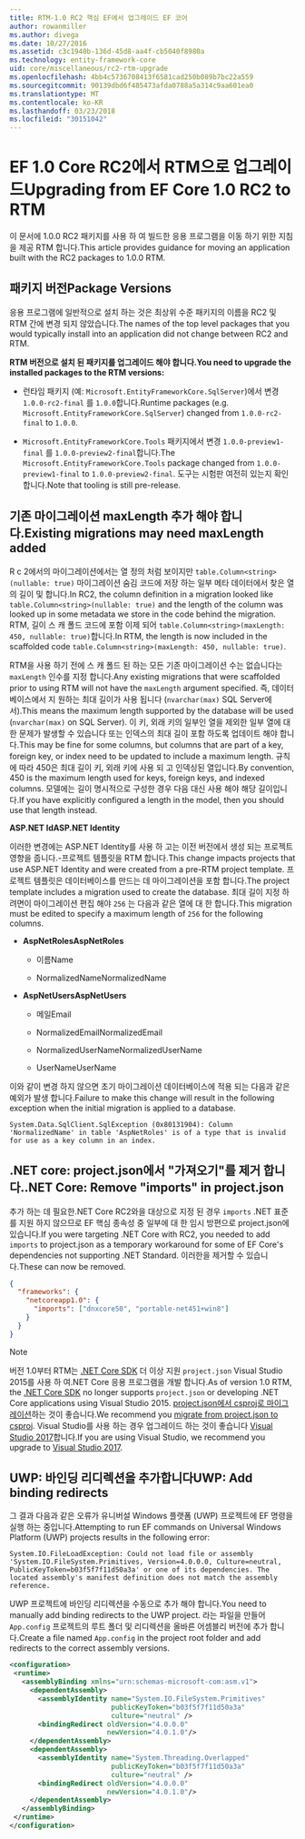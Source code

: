 ```yaml
---
title: RTM-1.0 RC2 핵심 EF에서 업그레이드 EF 코어
author: rowanmiller
ms.author: divega
ms.date: 10/27/2016
ms.assetid: c3c1940b-136d-45d8-aa4f-cb5040f8980a
ms.technology: entity-framework-core
uid: core/miscellaneous/rc2-rtm-upgrade
ms.openlocfilehash: 4bb4c5736708413f6581cad250b089b7bc22a559
ms.sourcegitcommit: 90139dbd6f485473afda0788a5a314c9aa601ea0
ms.translationtype: MT
ms.contentlocale: ko-KR
ms.lasthandoff: 03/23/2018
ms.locfileid: "30151042"
---
```

# <a name="upgrading-from-ef-core-10-rc2-to-rtm"></a><span data-ttu-id="f2ad0-102">EF 1.0 Core RC2에서 RTM으로 업그레이드</span><span class="sxs-lookup"><span data-stu-id="f2ad0-102">Upgrading from EF Core 1.0 RC2 to RTM</span></span>

<span data-ttu-id="f2ad0-103">이 문서에 1.0.0 RC2 패키지를 사용 하 여 빌드한 응용 프로그램을 이동 하기 위한 지침을 제공 RTM 합니다.</span><span class="sxs-lookup"><span data-stu-id="f2ad0-103">This article provides guidance for moving an application built with the RC2 packages to 1.0.0 RTM.</span></span>

## <a name="package-versions"></a><span data-ttu-id="f2ad0-104">패키지 버전</span><span class="sxs-lookup"><span data-stu-id="f2ad0-104">Package Versions</span></span>

<span data-ttu-id="f2ad0-105">응용 프로그램에 일반적으로 설치 하는 것은 최상위 수준 패키지의 이름을 RC2 및 RTM 간에 변경 되지 않았습니다.</span><span class="sxs-lookup"><span data-stu-id="f2ad0-105">The names of the top level packages that you would typically install into an application did not change between RC2 and RTM.</span></span>

<span data-ttu-id="f2ad0-106">**RTM 버전으로 설치 된 패키지를 업그레이드 해야 합니다.**</span><span class="sxs-lookup"><span data-stu-id="f2ad0-106">**You need to upgrade the installed packages to the RTM versions:**</span></span>

* <span data-ttu-id="f2ad0-107">런타임 패키지 (예: `Microsoft.EntityFrameworkCore.SqlServer`)에서 변경 `1.0.0-rc2-final` 를 `1.0.0`합니다.</span><span class="sxs-lookup"><span data-stu-id="f2ad0-107">Runtime packages (e.g. `Microsoft.EntityFrameworkCore.SqlServer`) changed from `1.0.0-rc2-final` to `1.0.0`.</span></span>

* <span data-ttu-id="f2ad0-108">`Microsoft.EntityFrameworkCore.Tools` 패키지에서 변경 `1.0.0-preview1-final` 를 `1.0.0-preview2-final`합니다.</span><span class="sxs-lookup"><span data-stu-id="f2ad0-108">The `Microsoft.EntityFrameworkCore.Tools` package changed from `1.0.0-preview1-final` to `1.0.0-preview2-final`.</span></span> <span data-ttu-id="f2ad0-109">도구는 시험판 여전히 있는지 확인 합니다.</span><span class="sxs-lookup"><span data-stu-id="f2ad0-109">Note that tooling is still pre-release.</span></span>

## <a name="existing-migrations-may-need-maxlength-added"></a><span data-ttu-id="f2ad0-110">기존 마이그레이션 maxLength 추가 해야 합니다.</span><span class="sxs-lookup"><span data-stu-id="f2ad0-110">Existing migrations may need maxLength added</span></span>

<span data-ttu-id="f2ad0-111">R c 2에서의 마이그레이션에서는 열 정의 처럼 보이지만 `table.Column<string>(nullable: true)` 마이그레이션 숨김 코드에 저장 하는 일부 메타 데이터에서 찾은 열의 길이 및 합니다.</span><span class="sxs-lookup"><span data-stu-id="f2ad0-111">In RC2, the column definition in a migration looked like `table.Column<string>(nullable: true)` and the length of the column was looked up in some metadata we store in the code behind the migration.</span></span> <span data-ttu-id="f2ad0-112">RTM, 길이 스 캐 폴드 코드에 포함 이제 되어 `table.Column<string>(maxLength: 450, nullable: true)`합니다.</span><span class="sxs-lookup"><span data-stu-id="f2ad0-112">In RTM, the length is now included in the scaffolded code `table.Column<string>(maxLength: 450, nullable: true)`.</span></span>

<span data-ttu-id="f2ad0-113">RTM을 사용 하기 전에 스 캐 폴드 된 하는 모든 기존 마이그레이션 수는 없습니다는 `maxLength` 인수를 지정 합니다.</span><span class="sxs-lookup"><span data-stu-id="f2ad0-113">Any existing migrations that were scaffolded prior to using RTM will not have the `maxLength` argument specified.</span></span> <span data-ttu-id="f2ad0-114">즉, 데이터베이스에서 지 원하는 최대 길이가 사용 됩니다 (`nvarchar(max)` SQL Server에서).</span><span class="sxs-lookup"><span data-stu-id="f2ad0-114">This means the maximum length supported by the database will be used (`nvarchar(max)` on SQL Server).</span></span> <span data-ttu-id="f2ad0-115">이 키, 외래 키의 일부인 열을 제외한 일부 열에 대 한 문제가 발생할 수 있습니다 또는 인덱스의 최대 길이 포함 하도록 업데이트 해야 합니다.</span><span class="sxs-lookup"><span data-stu-id="f2ad0-115">This may be fine for some columns, but columns that are part of a key, foreign key, or index need to be updated to include a maximum length.</span></span> <span data-ttu-id="f2ad0-116">규칙에 따라 450은 최대 길이 키, 외래 키에 사용 되 고 인덱싱된 열입니다.</span><span class="sxs-lookup"><span data-stu-id="f2ad0-116">By convention, 450 is the maximum length used for keys, foreign keys, and indexed columns.</span></span> <span data-ttu-id="f2ad0-117">모델에는 길이 명시적으로 구성한 경우 다음 대신 사용 해야 해당 길이입니다.</span><span class="sxs-lookup"><span data-stu-id="f2ad0-117">If you have explicitly configured a length in the model, then you should use that length instead.</span></span>

<span data-ttu-id="f2ad0-118">**ASP.NET Id**</span><span class="sxs-lookup"><span data-stu-id="f2ad0-118">**ASP.NET Identity**</span></span>

<span data-ttu-id="f2ad0-119">이러한 변경에는 ASP.NET Identity를 사용 하 고는 이전 버전에서 생성 되는 프로젝트 영향을 줍니다.-프로젝트 템플릿을 RTM 합니다.</span><span class="sxs-lookup"><span data-stu-id="f2ad0-119">This change impacts projects that use ASP.NET Identity and were created from a pre-RTM project template.</span></span> <span data-ttu-id="f2ad0-120">프로젝트 템플릿은 데이터베이스를 만드는 데 마이그레이션을 포함 합니다.</span><span class="sxs-lookup"><span data-stu-id="f2ad0-120">The project template includes a migration used to create the database.</span></span> <span data-ttu-id="f2ad0-121">최대 길이 지정 하려면이 마이그레이션 편집 해야 `256` 는 다음과 같은 열에 대 한 합니다.</span><span class="sxs-lookup"><span data-stu-id="f2ad0-121">This migration must be edited to specify a maximum length of `256` for the following columns.</span></span>

*  <span data-ttu-id="f2ad0-122">**AspNetRoles**</span><span class="sxs-lookup"><span data-stu-id="f2ad0-122">**AspNetRoles**</span></span>

    * <span data-ttu-id="f2ad0-123">이름</span><span class="sxs-lookup"><span data-stu-id="f2ad0-123">Name</span></span>

    * <span data-ttu-id="f2ad0-124">NormalizedName</span><span class="sxs-lookup"><span data-stu-id="f2ad0-124">NormalizedName</span></span>

*  <span data-ttu-id="f2ad0-125">**AspNetUsers**</span><span class="sxs-lookup"><span data-stu-id="f2ad0-125">**AspNetUsers**</span></span>

   * <span data-ttu-id="f2ad0-126">메일</span><span class="sxs-lookup"><span data-stu-id="f2ad0-126">Email</span></span>

   * <span data-ttu-id="f2ad0-127">NormalizedEmail</span><span class="sxs-lookup"><span data-stu-id="f2ad0-127">NormalizedEmail</span></span>

   * <span data-ttu-id="f2ad0-128">NormalizedUserName</span><span class="sxs-lookup"><span data-stu-id="f2ad0-128">NormalizedUserName</span></span>

   * <span data-ttu-id="f2ad0-129">UserName</span><span class="sxs-lookup"><span data-stu-id="f2ad0-129">UserName</span></span>

<span data-ttu-id="f2ad0-130">이와 같이 변경 하지 않으면 초기 마이그레이션 데이터베이스에 적용 되는 다음과 같은 예외가 발생 합니다.</span><span class="sxs-lookup"><span data-stu-id="f2ad0-130">Failure to make this change will result in the following exception when the initial migration is applied to a database.</span></span>

    System.Data.SqlClient.SqlException (0x80131904): Column 'NormalizedName' in table 'AspNetRoles' is of a type that is invalid for use as a key column in an index.

## <a name="net-core-remove-imports-in-projectjson"></a><span data-ttu-id="f2ad0-131">.NET core: project.json에서 "가져오기"를 제거 합니다.</span><span class="sxs-lookup"><span data-stu-id="f2ad0-131">.NET Core: Remove "imports" in project.json</span></span>

<span data-ttu-id="f2ad0-132">추가 하는 데 필요한.NET Core RC2와을 대상으로 지정 된 경우 `imports` .NET 표준를 지원 하지 않으므로 EF 핵심 종속성 중 일부에 대 한 임시 방편으로 project.json에 있습니다.</span><span class="sxs-lookup"><span data-stu-id="f2ad0-132">If you were targeting .NET Core with RC2, you needed to add `imports` to project.json as a temporary workaround for some of EF Core's dependencies not supporting .NET Standard.</span></span> <span data-ttu-id="f2ad0-133">이러한을 제거할 수 있습니다.</span><span class="sxs-lookup"><span data-stu-id="f2ad0-133">These can now be removed.</span></span>

``` json
{
  "frameworks": {
    "netcoreapp1.0": {
      "imports": ["dnxcore50", "portable-net451+win8"]
    }
  }
}
```

> [!NOTE]  
> <span data-ttu-id="f2ad0-134">버전 1.0부터 RTM는 [.NET Core SDK](https://www.microsoft.com/net/download/core) 더 이상 지원 `project.json` Visual Studio 2015를 사용 하 여.NET Core 응용 프로그램을 개발 합니다.</span><span class="sxs-lookup"><span data-stu-id="f2ad0-134">As of version 1.0 RTM, the [.NET Core SDK](https://www.microsoft.com/net/download/core) no longer supports `project.json` or developing .NET Core applications using Visual Studio 2015.</span></span> <span data-ttu-id="f2ad0-135">[project.json에서 csproj로 마이그레이션](https://docs.microsoft.com/dotnet/articles/core/migration/)하는 것이 좋습니다.</span><span class="sxs-lookup"><span data-stu-id="f2ad0-135">We recommend you [migrate from project.json to csproj](https://docs.microsoft.com/dotnet/articles/core/migration/).</span></span> <span data-ttu-id="f2ad0-136">Visual Studio를 사용 하는 경우 업그레이드 하는 것이 좋습니다 [Visual Studio 2017](https://www.visualstudio.com/downloads/)합니다.</span><span class="sxs-lookup"><span data-stu-id="f2ad0-136">If you are using Visual Studio, we recommend you upgrade to [Visual Studio 2017](https://www.visualstudio.com/downloads/).</span></span>

## <a name="uwp-add-binding-redirects"></a><span data-ttu-id="f2ad0-137">UWP: 바인딩 리디렉션을 추가합니다</span><span class="sxs-lookup"><span data-stu-id="f2ad0-137">UWP: Add binding redirects</span></span>

<span data-ttu-id="f2ad0-138">그 결과 다음과 같은 오류가 유니버설 Windows 플랫폼 (UWP) 프로젝트에 EF 명령을 실행 하는 중입니다.</span><span class="sxs-lookup"><span data-stu-id="f2ad0-138">Attempting to run EF commands on Universal Windows Platform (UWP) projects results in the following error:</span></span>

    System.IO.FileLoadException: Could not load file or assembly 'System.IO.FileSystem.Primitives, Version=4.0.0.0, Culture=neutral, PublicKeyToken=b03f5f7f11d50a3a' or one of its dependencies. The located assembly's manifest definition does not match the assembly reference.

<span data-ttu-id="f2ad0-139">UWP 프로젝트에 바인딩 리디렉션을 수동으로 추가 해야 합니다.</span><span class="sxs-lookup"><span data-stu-id="f2ad0-139">You need to manually add binding redirects to the UWP project.</span></span> <span data-ttu-id="f2ad0-140">라는 파일을 만들어 `App.config` 프로젝트의 루트 폴더 및 리디렉션을 올바른 어셈블리 버전에 추가 합니다.</span><span class="sxs-lookup"><span data-stu-id="f2ad0-140">Create a file named `App.config` in the project root folder and add redirects to the correct assembly versions.</span></span>

``` xml
<configuration>
 <runtime>
   <assemblyBinding xmlns="urn:schemas-microsoft-com:asm.v1">
     <dependentAssembly>
       <assemblyIdentity name="System.IO.FileSystem.Primitives"
                         publicKeyToken="b03f5f7f11d50a3a"
                         culture="neutral" />
       <bindingRedirect oldVersion="4.0.0.0"
                        newVersion="4.0.1.0"/>
     </dependentAssembly>
     <dependentAssembly>
       <assemblyIdentity name="System.Threading.Overlapped"
                         publicKeyToken="b03f5f7f11d50a3a"
                         culture="neutral" />
       <bindingRedirect oldVersion="4.0.0.0"
                        newVersion="4.0.1.0"/>
     </dependentAssembly>
   </assemblyBinding>
 </runtime>
</configuration>
```
